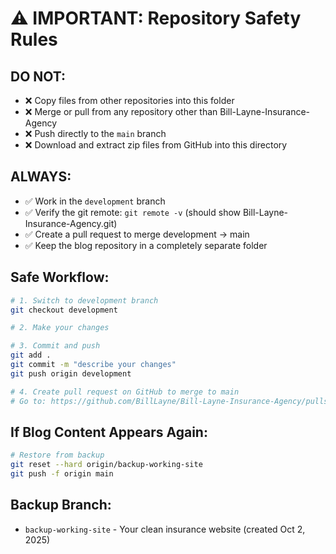 # ⚠️ IMPORTANT: Repository Safety Rules

## DO NOT:
- ❌ Copy files from other repositories into this folder
- ❌ Merge or pull from any repository other than Bill-Layne-Insurance-Agency
- ❌ Push directly to the `main` branch
- ❌ Download and extract zip files from GitHub into this directory

## ALWAYS:
- ✅ Work in the `development` branch
- ✅ Verify the git remote: `git remote -v` (should show Bill-Layne-Insurance-Agency.git)
- ✅ Create a pull request to merge development → main
- ✅ Keep the blog repository in a completely separate folder

## Safe Workflow:
```bash
# 1. Switch to development branch
git checkout development

# 2. Make your changes

# 3. Commit and push
git add .
git commit -m "describe your changes"
git push origin development

# 4. Create pull request on GitHub to merge to main
# Go to: https://github.com/BillLayne/Bill-Layne-Insurance-Agency/pulls
```

## If Blog Content Appears Again:
```bash
# Restore from backup
git reset --hard origin/backup-working-site
git push -f origin main
```

## Backup Branch:
- `backup-working-site` - Your clean insurance website (created Oct 2, 2025)
